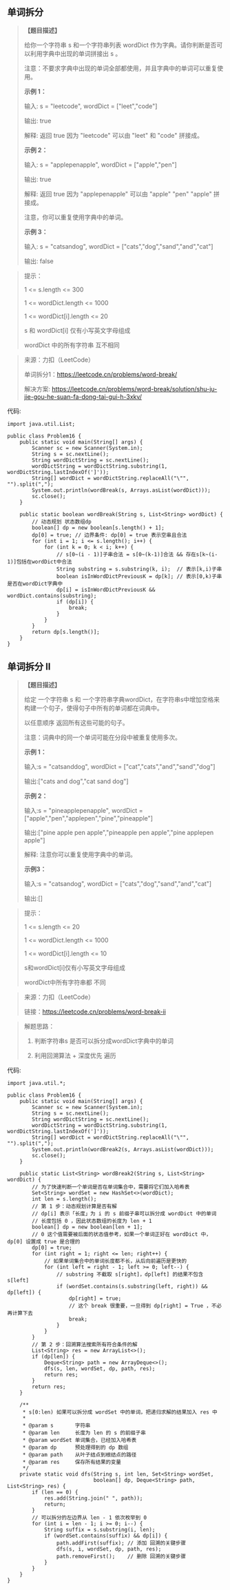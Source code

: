 ## 单词拆分

> **【题目描述】**
> 
> 给你一个字符串 s 和一个字符串列表 wordDict 作为字典。请你判断是否可以利用字典中出现的单词拼接出 s 。
>
> 注意：不要求字典中出现的单词全部都使用，并且字典中的单词可以重复使用。
>
> **示例 1：**
> 
> 输入: s = "leetcode", wordDict = ["leet","code"]
> 
> 输出: true
> 
> 解释: 返回 true 因为 "leetcode" 可以由 "leet" 和 "code" 拼接成。
> 
> 
> **示例 2：**
> 
> 输入: s = "applepenapple", wordDict = ["apple","pen"]
> 
> 输出: true
> 
> 解释: 返回 true 因为 "applepenapple" 可以由 "apple" "pen" "apple" 拼接成。
> 
>    注意，你可以重复使用字典中的单词。
>
> **示例 3：**
> 
> 输入: s = "catsandog", wordDict = ["cats","dog","sand","and","cat"]
> 
> 输出: false

> 提示：
> 
> 1 <= s.length <= 300
> 
> 1 <= wordDict.length <= 1000
> 
> 1 <= wordDict[i].length <= 20
> 
> s 和 wordDict[i] 仅有小写英文字母组成
> 
> wordDict 中的所有字符串 互不相同

> 来源：力扣（LeetCode）
> 
> 单词拆分1：https://leetcode.cn/problems/word-break/
> 
> 解决方案: https://leetcode.cn/problems/word-break/solution/shu-ju-jie-gou-he-suan-fa-dong-tai-gui-h-3xkv/

代码:
```
import java.util.List;

public class Problem16 {
    public static void main(String[] args) {
        Scanner sc = new Scanner(System.in);
        String s = sc.nextLine();
        String wordDictString = sc.nextLine();
        wordDictString = wordDictString.substring(1, wordDictString.lastIndexOf(']'));
        String[] wordDict = wordDictString.replaceAll("\"", "").split(",");
        System.out.println(wordBreak(s, Arrays.asList(wordDict)));
        sc.close();
    }

    public static boolean wordBreak(String s, List<String> wordDict) {
        // 动态规划 状态数组dp
        boolean[] dp = new boolean[s.length() + 1];
        dp[0] = true; // 边界条件: dp[0] = true 表示空串且合法
        for (int i = 1; i <= s.length(); i++) {
            for (int k = 0; k < i; k++) {
                // s[0~(i - 1)]子串合法 = s[0~(k-1)]合法 && 存在s[k~(i-1)]包括在wordDict中合法
                String substring = s.substring(k, i);  // 表示[k,i)子串
                boolean isInWordDictPreviousK = dp[k]; // 表示[0,k)子串是否在wordDict字典中
                dp[i] = isInWordDictPreviousK && wordDict.contains(substring);
                if (dp[i]) {
                    break;
                }
            }
        }
        return dp[s.length()];
    }
}
```

## 单词拆分 II

> **【题目描述】**
> 
> 给定 一个字符串 s 和 一个字符串字典wordDict，在字符串s中增加空格来构建一个句子，使得句子中所有的单词都在词典中。
> 
> 以任意顺序 返回所有这些可能的句子。
>
> 注意：词典中的同一个单词可能在分段中被重复使用多次。
> 
> **示例 1：**
> 
> 输入:s = "catsanddog", wordDict = ["cat","cats","and","sand","dog"]
> 
> 输出:["cats and dog","cat sand dog"]
> 
> **示例 2：**
> 
> 输入:s = "pineapplepenapple", wordDict = ["apple","pen","applepen","pine","pineapple"]
> 
> 输出:["pine apple pen apple","pineapple pen apple","pine applepen apple"]
> 
> 解释: 注意你可以重复使用字典中的单词。
> 
> **示例3：**
> 
> 输入:s = "catsandog", wordDict = ["cats","dog","sand","and","cat"]
> 
> 输出:[]

> 提示：
> 
> 1 <= s.length <= 20
> 
> 1 <= wordDict.length <= 1000
> 
> 1 <= wordDict[i].length <= 10
> 
> s和wordDict[i]仅有小写英文字母组成
> 
> wordDict中所有字符串都 不同

> 来源：力扣（LeetCode）
> 
> 链接：https://leetcode.cn/problems/word-break-ii

> 解题思路： 
> 
> 1) 判断字符串s 是否可以拆分成wordDict字典中的单词
> 
> 2) 利用回溯算法 + 深度优先 遍历

代码:
```
import java.util.*;

public class Problem16 {
    public static void main(String[] args) {
        Scanner sc = new Scanner(System.in);
        String s = sc.nextLine();
        String wordDictString = sc.nextLine();
        wordDictString = wordDictString.substring(1, wordDictString.lastIndexOf(']'));
        String[] wordDict = wordDictString.replaceAll("\"", "").split(",");
        System.out.println(wordBreak2(s, Arrays.asList(wordDict)));
        sc.close();
    }
    
    public static List<String> wordBreak2(String s, List<String> wordDict) {
        // 为了快速判断一个单词是否在单词集合中，需要将它们加入哈希表
        Set<String> wordSet = new HashSet<>(wordDict);
        int len = s.length();
        // 第 1 步：动态规划计算是否有解
        // dp[i] 表示「长度」为 i 的 s 前缀子串可以拆分成 wordDict 中的单词
        // 长度包括 0 ，因此状态数组的长度为 len + 1
        boolean[] dp = new boolean[len + 1];
        // 0 这个值需要被后面的状态值参考，如果一个单词正好在 wordDict 中，dp[0] 设置成 true 是合理的
        dp[0] = true;
        for (int right = 1; right <= len; right++) {
            // 如果单词集合中的单词长度都不长，从后向前遍历是更快的
            for (int left = right - 1; left >= 0; left--) {
                // substring 不截取 s[right]，dp[left] 的结果不包含 s[left]
                if (wordSet.contains(s.substring(left, right)) && dp[left]) {
                    dp[right] = true;
                    // 这个 break 很重要，一旦得到 dp[right] = True ，不必再计算下去
                    break;
                }
            }
        }
        // 第 2 步：回溯算法搜索所有符合条件的解
        List<String> res = new ArrayList<>();
        if (dp[len]) {
            Deque<String> path = new ArrayDeque<>();
            dfs(s, len, wordSet, dp, path, res);
            return res;
        }
        return res;
    }

    /**
     * s[0:len) 如果可以拆分成 wordSet 中的单词，把递归求解的结果加入 res 中
     *
     * @param s       字符串
     * @param len     长度为 len 的 s 的前缀子串
     * @param wordSet 单词集合，已经加入哈希表
     * @param dp      预处理得到的 dp 数组
     * @param path    从叶子结点到根结点的路径
     * @param res     保存所有结果的变量
     */
    private static void dfs(String s, int len, Set<String> wordSet,
                            boolean[] dp, Deque<String> path, List<String> res) {
        if (len == 0) {
            res.add(String.join(" ", path));
            return;
        }
        // 可以拆分的左边界从 len - 1 依次枚举到 0
        for (int i = len - 1; i >= 0; i--) {
            String suffix = s.substring(i, len);
            if (wordSet.contains(suffix) && dp[i]) {
                path.addFirst(suffix); // 添加 回溯的关键步骤
                dfs(s, i, wordSet, dp, path, res);
                path.removeFirst();    // 删除 回溯的关键步骤
            }
        }
    }
}
```